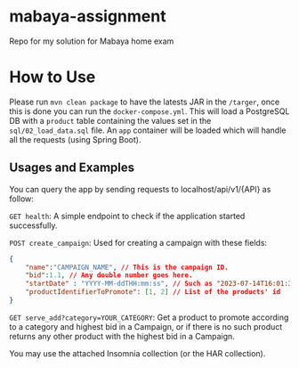 # mabaya-assignment #
Repo for my solution for Mabaya home exam

# How to Use #
Please run `mvn clean package` to have the latests JAR in the `/targer`, once this is done you can run the `docker-compose.yml`.
This will load a PostgreSQL DB with a `product` table containing the values set in the `sql/02_load_data.sql` file.
An `app` container will be loaded which will handle all the requests (using Spring Boot).

## Usages and Examples ##
You can query the app by sending requests to localhost/api/v1/{API} as follow:

`GET health`: A simple endpoint to check if the application started successfully.

`POST create_campaign`: Used for creating a campaign with these fields:
```json
{
	"name":"CAMPAIGN_NAME", // This is the campaign ID.
	"bid":1.1, // Any double number goes here.
	"startDate" : "YYYY-MM-ddTHH:mm:ss", // Such as "2023-07-14T16:01:30"
	"productIdentifierToPromote": [1, 2] // List of the products' id
}
```

`GET serve_add?category=YOUR_CATEGORY`: Get a product to promote according to a category and highest bid in a Campaign,
or if there is no such product returns any other product with the highest bid in a Campaign.

You may use the attached Insomnia collection (or the HAR collection).
